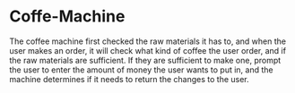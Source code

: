 # Coffe-Machine
The coffee machine first checked the raw materials it has to, and when the user makes an order, it will check what kind of coffee the user order, and if the raw materials 
are sufficient. If they are sufficient to make one, prompt the user to enter the amount of money the user wants to put in, and the machine determines if it needs to return
the changes to the user.
